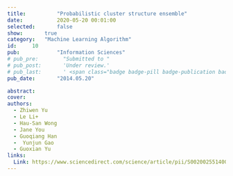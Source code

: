 ```yaml
---
title:          "Probabilistic cluster structure ensemble"
date:           2020-05-20 00:01:00
selected:       false
show:		true
category:	"Machine Learning Algorithm"
id:		10
pub:            "Information Sciences"
# pub_pre:        "Submitted to "
# pub_post:       'Under review.'
# pub_last:       ' <span class="badge badge-pill badge-publication badge-success">Spotlight</span>'
pub_date:       "2014.05.20"

abstract:
cover:
authors:
  - Zhiwen Yu
  - Le Li+
  - Hau-San Wong
  - Jane You
  - Guoqiang Han
  -  Yunjun Gao
  - Guoxian Yu
links:
  Link: https://www.sciencedirect.com/science/article/pii/S0020025514000504
---
```

